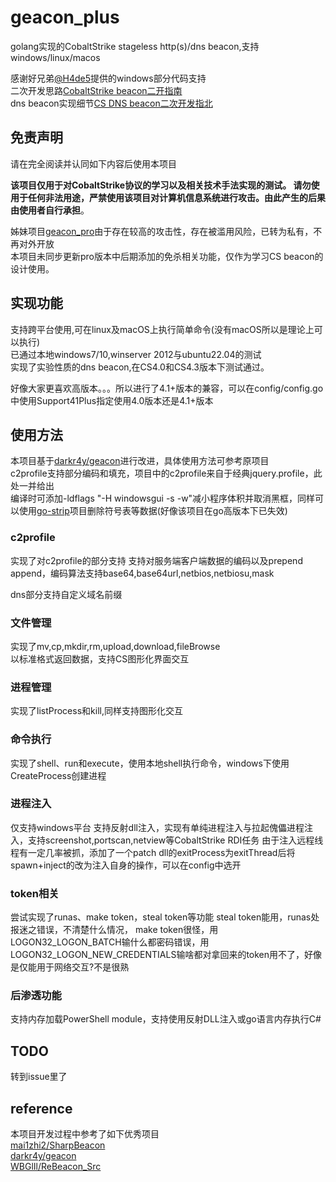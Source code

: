 # geacon_plus
golang实现的CobaltStrike stageless http(s)/dns beacon,支持windows/linux/macos

感谢好兄弟[@H4de5](https://github.com/H4de5-7)提供的windows部分代码支持  
二次开发思路[CobaltStrike beacon二开指南](https://blog.z3ratu1.top/CobaltStrike%20beacon%E4%BA%8C%E5%BC%80%E6%8C%87%E5%8D%97.html)  
dns beacon实现细节[CS DNS beacon二次开发指北](https://blog.z3ratu1.top/CS%20DNS%20beacon%E4%BA%8C%E6%AC%A1%E5%BC%80%E5%8F%91%E6%8C%87%E5%8C%97.html)  

## 免责声明
请在完全阅读并认同如下内容后使用本项目  

**该项目仅用于对CobaltStrike协议的学习以及相关技术手法实现的测试。
请勿使用于任何非法用途，严禁使用该项目对计算机信息系统进行攻击。由此产生的后果由使用者自行承担**。  

姊妹项目[geacon_pro](https://github.com/H4de5-7/geacon_pro)由于存在较高的攻击性，存在被滥用风险，已转为私有，不再对外开放  
本项目未同步更新pro版本中后期添加的免杀相关功能，仅作为学习CS beacon的设计使用。


## 实现功能
支持跨平台使用,可在linux及macOS上执行简单命令(没有macOS所以是理论上可以执行)  
已通过本地windows7/10,winserver 2012与ubuntu22.04的测试  
实现了实验性质的dns beacon,在CS4.0和CS4.3版本下测试通过。

好像大家更喜欢高版本。。。所以进行了4.1+版本的兼容，可以在config/config.go中使用Support41Plus指定使用4.0版本还是4.1+版本

## 使用方法
本项目基于[darkr4y/geacon](https://github.com/darkr4y/geacon)进行改进，具体使用方法可参考原项目  
c2profile支持部分编码和填充，项目中的c2profile来自于经典jquery.profile，此处一并给出  
编译时可添加-ldflags "-H windowsgui -s -w"减小程序体积并取消黑框，同样可以使用[go-strip](https://github.com/boy-hack/go-strip)项目删除符号表等数据(好像该项目在go高版本下已失效)

### c2profile
实现了对c2profile的部分支持 
支持对服务端客户端数据的编码以及prepend append，编码算法支持base64,base64url,netbios,netbiosu,mask

dns部分支持自定义域名前缀

### 文件管理
实现了mv,cp,mkdir,rm,upload,download,fileBrowse  
以标准格式返回数据，支持CS图形化界面交互

### 进程管理
实现了listProcess和kill,同样支持图形化交互

### 命令执行
实现了shell、run和execute，使用本地shell执行命令，windows下使用CreateProcess创建进程

### 进程注入
仅支持windows平台
支持反射dll注入，实现有单纯进程注入与拉起傀儡进程注入，支持screenshot,portscan,netview等CobaltStrike RDI任务
由于注入远程线程有一定几率被抓，添加了一个patch dll的exitProcess为exitThread后将spawn+inject的改为注入自身的操作，可以在config中选开

### token相关
尝试实现了runas、make token，steal token等功能
steal token能用，runas处报迷之错误，不清楚什么情况，
make token很怪，用LOGON32_LOGON_BATCH输什么都密码错误，用LOGON32_LOGON_NEW_CREDENTIALS输啥都对拿回来的token用不了，好像是仅能用于网络交互?不是很熟

### 后渗透功能
支持内存加载PowerShell module，支持使用反射DLL注入或go语言内存执行C#

## TODO
转到issue里了

## reference
本项目开发过程中参考了如下优秀项目  
[mai1zhi2/SharpBeacon](https://github.com/mai1zhi2/SharpBeacon)  
[darkr4y/geacon](https://github.com/darkr4y/geacon)  
[WBGlIl/ReBeacon_Src](https://github.com/WBGlIl/ReBeacon_Src)